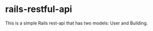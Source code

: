 rails-restful-api
=================

This is a simple Rails rest-api that has two models: User and Building.
